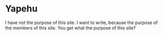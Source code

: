 # Yapehu
I have not the purpose of this site. I want to write, because the purpose of the members of this site. You get what the purpose of this site?
